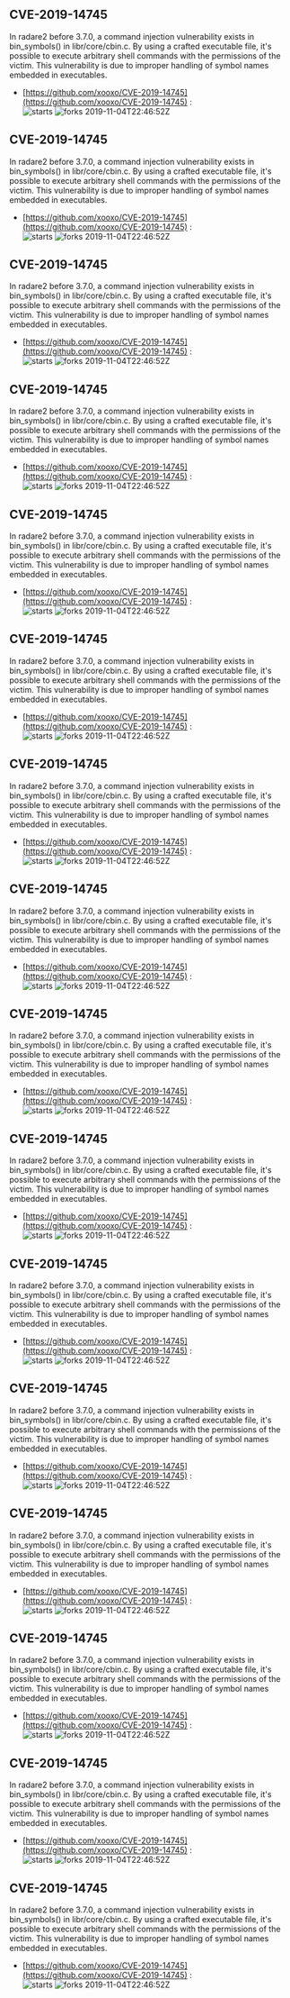 ## CVE-2019-14745
 In radare2 before 3.7.0, a command injection vulnerability exists in bin_symbols() in libr/core/cbin.c. By using a crafted executable file, it's possible to execute arbitrary shell commands with the permissions of the victim. This vulnerability is due to improper handling of symbol names embedded in executables.

- [https://github.com/xooxo/CVE-2019-14745](https://github.com/xooxo/CVE-2019-14745) :  
![starts](https://img.shields.io/github/stars/xooxo/CVE-2019-14745.svg) 
![forks](https://img.shields.io/github/forks/xooxo/CVE-2019-14745.svg) 
2019-11-04T22:46:52Z

## CVE-2019-14745
 In radare2 before 3.7.0, a command injection vulnerability exists in bin_symbols() in libr/core/cbin.c. By using a crafted executable file, it's possible to execute arbitrary shell commands with the permissions of the victim. This vulnerability is due to improper handling of symbol names embedded in executables.

- [https://github.com/xooxo/CVE-2019-14745](https://github.com/xooxo/CVE-2019-14745) :  
![starts](https://img.shields.io/github/stars/xooxo/CVE-2019-14745.svg) 
![forks](https://img.shields.io/github/forks/xooxo/CVE-2019-14745.svg) 
2019-11-04T22:46:52Z

## CVE-2019-14745
 In radare2 before 3.7.0, a command injection vulnerability exists in bin_symbols() in libr/core/cbin.c. By using a crafted executable file, it's possible to execute arbitrary shell commands with the permissions of the victim. This vulnerability is due to improper handling of symbol names embedded in executables.

- [https://github.com/xooxo/CVE-2019-14745](https://github.com/xooxo/CVE-2019-14745) :  
![starts](https://img.shields.io/github/stars/xooxo/CVE-2019-14745.svg) 
![forks](https://img.shields.io/github/forks/xooxo/CVE-2019-14745.svg) 
2019-11-04T22:46:52Z

## CVE-2019-14745
 In radare2 before 3.7.0, a command injection vulnerability exists in bin_symbols() in libr/core/cbin.c. By using a crafted executable file, it's possible to execute arbitrary shell commands with the permissions of the victim. This vulnerability is due to improper handling of symbol names embedded in executables.

- [https://github.com/xooxo/CVE-2019-14745](https://github.com/xooxo/CVE-2019-14745) :  
![starts](https://img.shields.io/github/stars/xooxo/CVE-2019-14745.svg) 
![forks](https://img.shields.io/github/forks/xooxo/CVE-2019-14745.svg) 
2019-11-04T22:46:52Z

## CVE-2019-14745
 In radare2 before 3.7.0, a command injection vulnerability exists in bin_symbols() in libr/core/cbin.c. By using a crafted executable file, it's possible to execute arbitrary shell commands with the permissions of the victim. This vulnerability is due to improper handling of symbol names embedded in executables.

- [https://github.com/xooxo/CVE-2019-14745](https://github.com/xooxo/CVE-2019-14745) :  
![starts](https://img.shields.io/github/stars/xooxo/CVE-2019-14745.svg) 
![forks](https://img.shields.io/github/forks/xooxo/CVE-2019-14745.svg) 
2019-11-04T22:46:52Z

## CVE-2019-14745
 In radare2 before 3.7.0, a command injection vulnerability exists in bin_symbols() in libr/core/cbin.c. By using a crafted executable file, it's possible to execute arbitrary shell commands with the permissions of the victim. This vulnerability is due to improper handling of symbol names embedded in executables.

- [https://github.com/xooxo/CVE-2019-14745](https://github.com/xooxo/CVE-2019-14745) :  
![starts](https://img.shields.io/github/stars/xooxo/CVE-2019-14745.svg) 
![forks](https://img.shields.io/github/forks/xooxo/CVE-2019-14745.svg) 
2019-11-04T22:46:52Z

## CVE-2019-14745
 In radare2 before 3.7.0, a command injection vulnerability exists in bin_symbols() in libr/core/cbin.c. By using a crafted executable file, it's possible to execute arbitrary shell commands with the permissions of the victim. This vulnerability is due to improper handling of symbol names embedded in executables.

- [https://github.com/xooxo/CVE-2019-14745](https://github.com/xooxo/CVE-2019-14745) :  
![starts](https://img.shields.io/github/stars/xooxo/CVE-2019-14745.svg) 
![forks](https://img.shields.io/github/forks/xooxo/CVE-2019-14745.svg) 
2019-11-04T22:46:52Z

## CVE-2019-14745
 In radare2 before 3.7.0, a command injection vulnerability exists in bin_symbols() in libr/core/cbin.c. By using a crafted executable file, it's possible to execute arbitrary shell commands with the permissions of the victim. This vulnerability is due to improper handling of symbol names embedded in executables.

- [https://github.com/xooxo/CVE-2019-14745](https://github.com/xooxo/CVE-2019-14745) :  
![starts](https://img.shields.io/github/stars/xooxo/CVE-2019-14745.svg) 
![forks](https://img.shields.io/github/forks/xooxo/CVE-2019-14745.svg) 
2019-11-04T22:46:52Z

## CVE-2019-14745
 In radare2 before 3.7.0, a command injection vulnerability exists in bin_symbols() in libr/core/cbin.c. By using a crafted executable file, it's possible to execute arbitrary shell commands with the permissions of the victim. This vulnerability is due to improper handling of symbol names embedded in executables.

- [https://github.com/xooxo/CVE-2019-14745](https://github.com/xooxo/CVE-2019-14745) :  
![starts](https://img.shields.io/github/stars/xooxo/CVE-2019-14745.svg) 
![forks](https://img.shields.io/github/forks/xooxo/CVE-2019-14745.svg) 
2019-11-04T22:46:52Z

## CVE-2019-14745
 In radare2 before 3.7.0, a command injection vulnerability exists in bin_symbols() in libr/core/cbin.c. By using a crafted executable file, it's possible to execute arbitrary shell commands with the permissions of the victim. This vulnerability is due to improper handling of symbol names embedded in executables.

- [https://github.com/xooxo/CVE-2019-14745](https://github.com/xooxo/CVE-2019-14745) :  
![starts](https://img.shields.io/github/stars/xooxo/CVE-2019-14745.svg) 
![forks](https://img.shields.io/github/forks/xooxo/CVE-2019-14745.svg) 
2019-11-04T22:46:52Z

## CVE-2019-14745
 In radare2 before 3.7.0, a command injection vulnerability exists in bin_symbols() in libr/core/cbin.c. By using a crafted executable file, it's possible to execute arbitrary shell commands with the permissions of the victim. This vulnerability is due to improper handling of symbol names embedded in executables.

- [https://github.com/xooxo/CVE-2019-14745](https://github.com/xooxo/CVE-2019-14745) :  
![starts](https://img.shields.io/github/stars/xooxo/CVE-2019-14745.svg) 
![forks](https://img.shields.io/github/forks/xooxo/CVE-2019-14745.svg) 
2019-11-04T22:46:52Z

## CVE-2019-14745
 In radare2 before 3.7.0, a command injection vulnerability exists in bin_symbols() in libr/core/cbin.c. By using a crafted executable file, it's possible to execute arbitrary shell commands with the permissions of the victim. This vulnerability is due to improper handling of symbol names embedded in executables.

- [https://github.com/xooxo/CVE-2019-14745](https://github.com/xooxo/CVE-2019-14745) :  
![starts](https://img.shields.io/github/stars/xooxo/CVE-2019-14745.svg) 
![forks](https://img.shields.io/github/forks/xooxo/CVE-2019-14745.svg) 
2019-11-04T22:46:52Z

## CVE-2019-14745
 In radare2 before 3.7.0, a command injection vulnerability exists in bin_symbols() in libr/core/cbin.c. By using a crafted executable file, it's possible to execute arbitrary shell commands with the permissions of the victim. This vulnerability is due to improper handling of symbol names embedded in executables.

- [https://github.com/xooxo/CVE-2019-14745](https://github.com/xooxo/CVE-2019-14745) :  
![starts](https://img.shields.io/github/stars/xooxo/CVE-2019-14745.svg) 
![forks](https://img.shields.io/github/forks/xooxo/CVE-2019-14745.svg) 
2019-11-04T22:46:52Z

## CVE-2019-14745
 In radare2 before 3.7.0, a command injection vulnerability exists in bin_symbols() in libr/core/cbin.c. By using a crafted executable file, it's possible to execute arbitrary shell commands with the permissions of the victim. This vulnerability is due to improper handling of symbol names embedded in executables.

- [https://github.com/xooxo/CVE-2019-14745](https://github.com/xooxo/CVE-2019-14745) :  
![starts](https://img.shields.io/github/stars/xooxo/CVE-2019-14745.svg) 
![forks](https://img.shields.io/github/forks/xooxo/CVE-2019-14745.svg) 
2019-11-04T22:46:52Z

## CVE-2019-14745
 In radare2 before 3.7.0, a command injection vulnerability exists in bin_symbols() in libr/core/cbin.c. By using a crafted executable file, it's possible to execute arbitrary shell commands with the permissions of the victim. This vulnerability is due to improper handling of symbol names embedded in executables.

- [https://github.com/xooxo/CVE-2019-14745](https://github.com/xooxo/CVE-2019-14745) :  
![starts](https://img.shields.io/github/stars/xooxo/CVE-2019-14745.svg) 
![forks](https://img.shields.io/github/forks/xooxo/CVE-2019-14745.svg) 
2019-11-04T22:46:52Z

## CVE-2019-14745
 In radare2 before 3.7.0, a command injection vulnerability exists in bin_symbols() in libr/core/cbin.c. By using a crafted executable file, it's possible to execute arbitrary shell commands with the permissions of the victim. This vulnerability is due to improper handling of symbol names embedded in executables.

- [https://github.com/xooxo/CVE-2019-14745](https://github.com/xooxo/CVE-2019-14745) :  
![starts](https://img.shields.io/github/stars/xooxo/CVE-2019-14745.svg) 
![forks](https://img.shields.io/github/forks/xooxo/CVE-2019-14745.svg) 
2019-11-04T22:46:52Z

